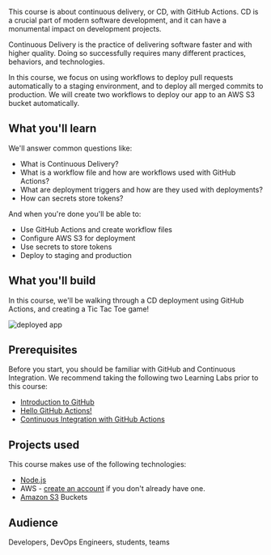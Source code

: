 This course is about continuous delivery, or CD, with GitHub Actions. CD is a crucial part of modern software development, and it can have a monumental impact on development projects. 

Continuous Delivery is the practice of delivering software faster and with higher quality. Doing so successfully requires many different practices, behaviors, and technologies. 

In this course, we focus on using workflows to deploy pull requests automatically to a staging environment, and to deploy all merged commits to production. We will create two workflows to deploy our app to an AWS S3 bucket automatically.


## What you'll learn

We'll answer common questions like:
- What is Continuous Delivery?
- What is a workflow file and how are workflows used with GitHub Actions?
- What are deployment triggers and how are they used with deployments?
- How can secrets store tokens?


And when you're done you'll be able to:
- Use GitHub Actions and create workflow files
- Configure AWS S3 for deployment
- Use secrets to store tokens
- Deploy to staging and production


## What you'll build
In this course, we'll be walking through a CD deployment using GitHub Actions, and creating a Tic Tac Toe game!

![deployed app](https://user-images.githubusercontent.com/16547949/75822607-4003d480-5d6e-11ea-99e5-fc0cb5ca8054.gif)

## Prerequisites
Before you start, you should be familiar with GitHub and Continuous Integration. We recommend taking the following two Learning Labs prior to this course:

- [Introduction to GitHub](https://lab.github.com/githubtraining/introduction-to-github)
- [Hello GitHub Actions!](https://lab.github.com/github/hello-github-actions!)
- [Continuous Integration with GitHub Actions](https://lab.github.com/githubtraining/set-up-continuous-integration-with-github-actions)

## Projects used
This course makes use of the following technologies:
- [Node.js](https://nodejs.org/en/download/)
- AWS - [create an account](https://portal.aws.amazon.com/billing/signup) if you don't already have one.
- [Amazon S3](https://s3.console.aws.amazon.com/s3/home) Buckets

## Audience

Developers, DevOps Engineers, students, teams
